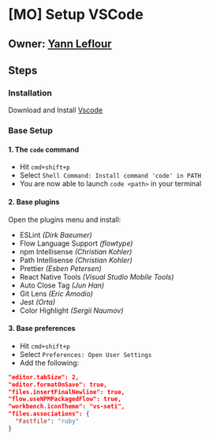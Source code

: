# [MO] Setup VSCode

## Owner: [Yann Leflour](https://github.com/yleflour)
## Steps

### Installation
Download and Install [Vscode](https://code.visualstudio.com/)

### Base Setup

#### 1. The `code` command

- Hit `cmd+shift+p`
- Select `Shell Command: Install command 'code' in PATH`
- You are now able to launch `code <path>` in your terminal

#### 2. Base plugins

Open the plugins menu and install:

- ESLint *(Dirk Baeumer)*
- Flow Language Support *(flowtype)*
- npm Intellisense *(Christian Kohler)*
- Path Intellisense *(Christian Kohler)*
- Prettier *(Esben Petersen)*
- React Native Tools *(Visual Studio Mobile Tools)*
- Auto Close Tag *(Jun Han)*
- Git Lens *(Eric Amodio)*
- Jest *(Orta)*
- Color Highlight *(Sergii Naumov)*

#### 3. Base preferences

- Hit `cmd+shift+p`
- Select `Preferences: Open User Settings`
- Add the following:
```json
"editor.tabSize": 2,
"editor.formatOnSave": true,
"files.insertFinalNewline": true,
"flow.useNPMPackagedFlow": true,
"workbench.iconTheme": "vs-seti",
"files.associations": {
  "Fastfile": "ruby"
}
```
